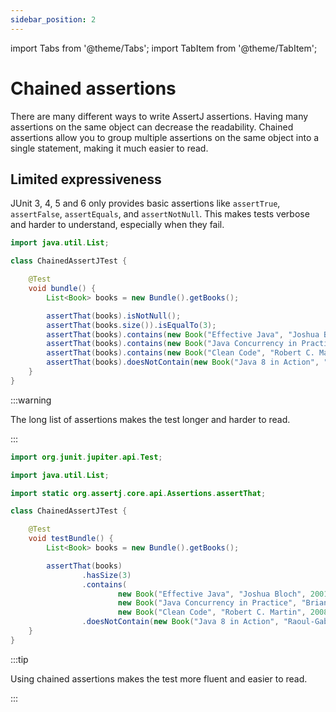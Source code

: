 ```yaml
---
sidebar_position: 2
---
```

import Tabs from '@theme/Tabs';
import TabItem from '@theme/TabItem';

# Chained assertions

There are many different ways to write AssertJ assertions.
Having many assertions on the same object can decrease the readability.
Chained assertions allow you to group multiple assertions on the same object into a single statement, making it much easier to read.

## Limited expressiveness

JUnit 3, 4, 5 and 6 only provides basic assertions like `assertTrue`, `assertFalse`, `assertEquals`, and `assertNotNull`.
This makes tests verbose and harder to understand, especially when they fail.

<Tabs>
<TabItem value="before" label="Before">

```java title="JUnitThreeTest.java"
import java.util.List;

class ChainedAssertJTest {

    @Test
    void bundle() {
        List<Book> books = new Bundle().getBooks();

        assertThat(books).isNotNull();
        assertThat(books.size()).isEqualTo(3);
        assertThat(books).contains(new Book("Effective Java", "Joshua Bloch", 2001));
        assertThat(books).contains(new Book("Java Concurrency in Practice", "Brian Goetz", 2006));
        assertThat(books).contains(new Book("Clean Code", "Robert C. Martin", 2008));
        assertThat(books).doesNotContain(new Book("Java 8 in Action", "Raoul-Gabriel Urma", 2014));
    }
}
```

:::warning

The long list of assertions makes the test longer and harder to read.

:::

</TabItem>
<TabItem value="after" label="After">

```java title="ChainedAssertJTest.java"
import org.junit.jupiter.api.Test;

import java.util.List;

import static org.assertj.core.api.Assertions.assertThat;

class ChainedAssertJTest {

    @Test
    void testBundle() {
        List<Book> books = new Bundle().getBooks();

        assertThat(books)
                .hasSize(3)
                .contains(
                        new Book("Effective Java", "Joshua Bloch", 2001),
                        new Book("Java Concurrency in Practice", "Brian Goetz", 2006),
                        new Book("Clean Code", "Robert C. Martin", 2008))
                .doesNotContain(new Book("Java 8 in Action", "Raoul-Gabriel Urma", 2014));
    }
}
```

:::tip

Using chained assertions makes the test more fluent and easier to read.

:::

</TabItem>
</Tabs>
